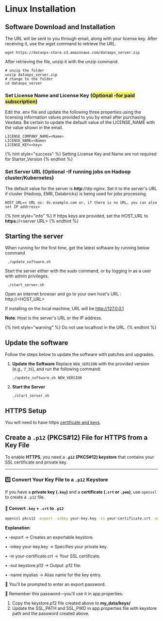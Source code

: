 # Linux Installation

## Software Download and Installation

The URL will be sent to you through email, along with your license key. After receiving it, use the _wget_ command to retrieve the URL.

```
wget https://dataops-store.s3.amazonaws.com/dataops_server.zip
```

After retrieving the file, unzip it with the _unzip_ command.

```
# unzip the folder
unzip dataops_server.zip
# change to the folder 
cd dataops_server
```

### Set License Name and License Key (<mark style="color:blue;">**Optional**</mark> <mark style="color:blue;">-for paid subscription</mark>) <a href="#mickey" id="mickey"></a>

Edit the .env file and update the following three properties using the licensing information values provided to you by email after purchasing Vexdata. Be certain to update the default value of the LICENSE\_NAME with the value shown in the email.

```
LICENSE_COMPANY_NAME=<Name>
LICENSE_NAME=<Name>
LICENSE_KEY=<key>
```

{% hint style="success" %}
Setting License Key and Name are not required for Starter\_Version
{% endhint %}

### Set Server URL (Optional -If running jobs on Hadoop cluster/Kubernetes)

The default value for the server is _**http**://dq-nginx_. Set it to the server's URL if cluster (Hadoop, EMR, Databricks) is being used for jobs processing.

```
HOST_URL=< URL ex: dv.example.com or, if there is no URL, you can also set IP addrress>
```

{% hint style="info" %}
If https keys are provided, set the HOST\_URL to **https**://\<server URL>
{% endhint %}

## Starting the server

When running for the first time, get the latest software by running below command

```
 ./update_software.sh
```

Start the server either with the _sudo_ command, or by logging in as a user with admin privileges.

```
 ./start_server.sh
```

Open an internet browser and go to your own host's URL : http://\<HOST\_URL>

If installing on the local machine, URL will be http://127.0.0.1

**Note**: Host is the server's URL or the IP address.

{% hint style="warning" %}
Do not use localhost in the URL.
{% endhint %}

## Update the software

Follow the steps below to update the software with patches and upgrades.

1.  **Update the Software** Replace `NEW_VERSION` with the provided version (e.g., `7_35`), and run the following command:

    ```
    ./update_software.sh NEW_VERSION
    ```
2.  **Start the Server**

    ```
    ./start_server.sh
    ```



## HTTPS Setup

You will need to have https [certificate and keys](https://www.knownhost.com/wiki/security/ssl).

## Create a `.p12` (PKCS#12) File for HTTPS from a Key File

To enable **HTTPS**, you need a **`.p12` (PKCS#12) keystore** that contains your SSL certificate and private key.

***

### **1️⃣ Convert Your Key File to a `.p12` Keystore**

If you have a **private key (`.key`)** and a **certificate (`.crt` or `.pem`)**, use `openssl` to create a `.p12` file.

#### **🔹 Convert `.key` + `.crt` to `.p12`**

```sh
openssl pkcs12 -export -inkey your-key.key -in your-certificate.crt -out keystore.p12 -name myalias
```

&#x20;**Explanation**:

• -export → Creates an exportable keystore.

• -inkey your-key.key → Specifies your private key.

• -in your-certificate.crt → Your SSL certificate.

• -out keystore.p12 → Output .p12 file.

• -name myalias → Alias name for the key entry.



🔹 You’ll be prompted to enter an export password.

🔹 Remember this password—you’ll use it in app.properties.

1. Copy the keystore.p12 file created above to **my\_data/keys/**
2. Update the SSL\_PATH and SSL\_PWD in app.properties file with keystore path and the password created above.



